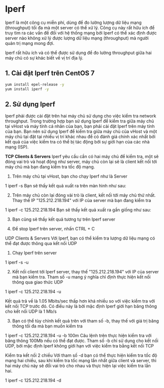 # Iperf

Iperf là một công cụ miễn phí, dùng để đo lường lượng dữ liệu mạng (throughput) tối đa mà một server có thể xử lý. Công cụ này rất hữu ích để truy tìm ra các vấn đề đối với hệ thống mạng bởi Iperf có thể xác định được server nào không xử lý được lượng dữ liệu mạng (throughput) mà người quản trị mạng mong đợi.

Iperf rất hữu ích và có thể được sử dụng để đo lường throughput giữa hai máy chủ có sự khác biết về vị trí địa lý.

## 1. Cài đặt Iperf trên CentOS 7
```sh               
yum install epel-release -y
yum install iperf -y
```
## 2. Sử dụng Iperf

Iperf phải được cài đặt trên hai máy chủ sử dụng cho việc kiểm tra network throughput. Trong trường hợp bạn sử dụng Iperf để kiểm tra giữa máy chủ tại vHost và máy tính cá nhân của bạn, bạn phải cài đặt Iperf trên máy tính của bạn. Bạn nên sử dụng Iperf để kiểm tra giữa máy chủ của vHost và một máy chủ tại đặt tại nhiều vị trí khác nhau để có đánh giá chính xác nhất bởi kết quả của việc kiểm tra có thể bị tác động bởi sự giới hạn của các nhà mạng (ISP).

**TCP Clients & Servers**
Iperf yêu cầu cần có hai máy chủ để kiểm tra, một sẽ đóng vai trò và hoạt động như server, máy chủ còn lại sẽ là client kết nối tới máy chủ mà bạn đang kiểm tra tốc độ mạng.

1) Trên máy chủ tại vHost, bạn cho chạy Iperf như là Server

1
iperf -s
Bạn sẽ thấy kết quả xuất ra trên màn hình như sau:



2) Trên máy chủ còn lại đóng vài trò là client, kết nối tới máy chủ thứ nhất. Thay thế IP "125.212.218.194" với IP của server mà bạn đang kiểm tra

1
iperf -c 125.212.218.194
Bạn sẽ thấy kết quả xuất ra gần giống như sau:



3) Bạn cũng sẽ thấy kết quả tương tự trên Iperf server



4) Để stop Iperf trên server, nhấn CTRL + C

UDP Clients & Servers
Với Iperf, bạn có thể kiểm tra lượng dữ liệu mạng có thể đạt được thông qua kết nối UDP

1) Chạy Iperf trên server

1
iperf -s -u


2) Kết nối client tới Iperf server, thay thế "125.212.218.194" với IP của server mà bạn kiểm tra. Tham số -u mang ý nghĩa chỉ định thực hiện kết nối thông qua giao thức UDP

1
iperf -c 125.212.218.194 -u


Kết quả trả về là 1.05 Mbits/sec thấp hơn khá nhiều so với việc kiểm tra với kết nối TCP trước đó. Có điều này là bởi mặc định Iperf giới hạn băng thông cho kết nối UDP là 1 Mb/s

3) Bạn có thể tùy chỉnh kết quả trên với tham số -b, thay thế với giá trị băng thông tối đa mà bạn muốn kiểm tra

1
iperf -c 125.212.218.194 -u -b 100m
Câu lệnh trên thực hiện kiểm tra với băng thông 100Mb nếu có thể đạt được. Tham số -b chỉ sử dụng cho kết nối UDP, bởi mặc định Iperf không giới hạn với việc kiểm tra bằng kết nối TCP



 

Kiểm tra kết nối 2 chiều
Với tham số -d bạn có thể thực hiện kiểm tra tốc độ mạng hai chiều, sau khi kiểm tra tốc mạng lần nhất giữa client và server, thì hai máy chủ này sẽ đổi vai trò cho nhau và thực hiện lại việc kiểm tra lần hai.

1
iperf -c 125.212.218.194 -d


